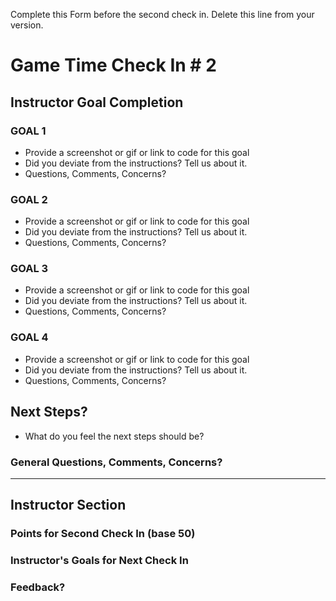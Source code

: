 Complete this Form before the second check in. Delete this line from your version.

# Game Time Check In # 2

## Instructor Goal Completion

### GOAL 1

  - Provide a screenshot or gif or link to code for this goal
  - Did you deviate from the instructions? Tell us about it.
  - Questions, Comments, Concerns?

### GOAL 2

- Provide a screenshot or gif or link to code for this goal
- Did you deviate from the instructions? Tell us about it.
- Questions, Comments, Concerns?

### GOAL 3

- Provide a screenshot or gif or link to code for this goal
- Did you deviate from the instructions? Tell us about it.
- Questions, Comments, Concerns?

### GOAL 4

- Provide a screenshot or gif or link to code for this goal
- Did you deviate from the instructions? Tell us about it.
- Questions, Comments, Concerns?

## Next Steps?

- What do you feel the next steps should be?

### General Questions, Comments, Concerns?

-----

## Instructor Section

### Points for Second Check In (base 50)

### Instructor's Goals for Next Check In

### Feedback?
